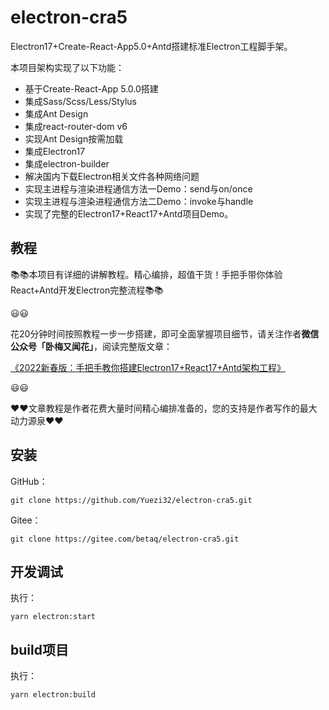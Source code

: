 # electron-cra5

Electron17+Create-React-App5.0+Antd搭建标准Electron工程脚手架。

本项目架构实现了以下功能：

- 基于Create-React-App 5.0.0搭建
- 集成Sass/Scss/Less/Stylus
- 集成Ant Design
- 集成react-router-dom v6
- 实现Ant Design按需加载
- 集成Electron17
- 集成electron-builder
- 解决国内下载Electron相关文件各种网络问题
- 实现主进程与渲染进程通信方法一Demo：send与on/once
- 实现主进程与渲染进程通信方法二Demo：invoke与handle
- 实现了完整的Electron17+React17+Antd项目Demo。

## 教程

📚📚本项目有详细的讲解教程。精心编排，超值干货！手把手带你体验React+Antd开发Electron完整流程📚📚

😃😃

花20分钟时间按照教程一步一步搭建，即可全面掌握项目细节，请关注作者**微信公众号「卧梅又闻花」**，阅读完整版文章：

[《2022新春版：手把手教你搭建Electron17+React17+Antd架构工程》](https://mp.weixin.qq.com/s/OTbIduwYl31oJmLgTR-SIg)


😃😃

❤️❤️文章教程是作者花费大量时间精心编排准备的，您的支持是作者写作的最大动力源泉❤️❤️

## 安装
GitHub：
```
git clone https://github.com/Yuezi32/electron-cra5.git
```
Gitee：
```
git clone https://gitee.com/betaq/electron-cra5.git
```

## 开发调试

执行：
```
yarn electron:start
```

## build项目

执行：
```
yarn electron:build
```

